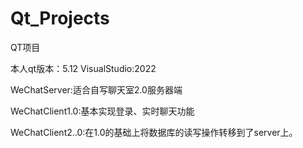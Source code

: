 # Qt_Projects

QT项目

本人qt版本：5.12 VisualStudio:2022

WeChatServer:适合自写聊天室2.0服务器端

WeChatClient1.0:基本实现登录、实时聊天功能

WeChatClient2..0:在1.0的基础上将数据库的读写操作转移到了server上。
